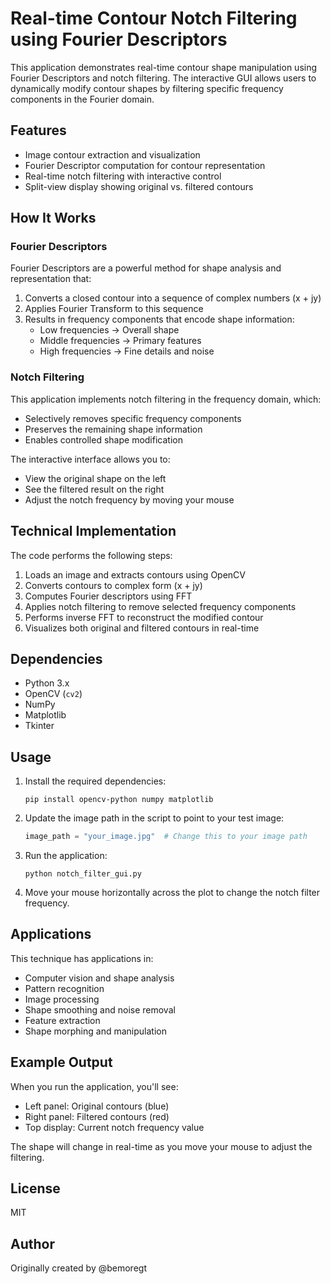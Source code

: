 # Real-time Contour Notch Filtering using Fourier Descriptors

This application demonstrates real-time contour shape manipulation using Fourier Descriptors and notch filtering. The interactive GUI allows users to dynamically modify contour shapes by filtering specific frequency components in the Fourier domain.

## Features

- Image contour extraction and visualization
- Fourier Descriptor computation for contour representation
- Real-time notch filtering with interactive control
- Split-view display showing original vs. filtered contours

## How It Works

### Fourier Descriptors

Fourier Descriptors are a powerful method for shape analysis and representation that:

1. Converts a closed contour into a sequence of complex numbers (x + jy)
2. Applies Fourier Transform to this sequence
3. Results in frequency components that encode shape information:
   - Low frequencies → Overall shape
   - Middle frequencies → Primary features
   - High frequencies → Fine details and noise

### Notch Filtering

This application implements notch filtering in the frequency domain, which:

- Selectively removes specific frequency components
- Preserves the remaining shape information
- Enables controlled shape modification

The interactive interface allows you to:
- View the original shape on the left
- See the filtered result on the right
- Adjust the notch frequency by moving your mouse

## Technical Implementation

The code performs the following steps:

1. Loads an image and extracts contours using OpenCV
2. Converts contours to complex form (x + jy)
3. Computes Fourier descriptors using FFT
4. Applies notch filtering to remove selected frequency components
5. Performs inverse FFT to reconstruct the modified contour
6. Visualizes both original and filtered contours in real-time

## Dependencies

- Python 3.x
- OpenCV (`cv2`)
- NumPy
- Matplotlib
- Tkinter

## Usage

1. Install the required dependencies:
   ```
   pip install opencv-python numpy matplotlib
   ```

2. Update the image path in the script to point to your test image:
   ```python
   image_path = "your_image.jpg"  # Change this to your image path
   ```

3. Run the application:
   ```
   python notch_filter_gui.py
   ```

4. Move your mouse horizontally across the plot to change the notch filter frequency.

## Applications

This technique has applications in:

- Computer vision and shape analysis
- Pattern recognition
- Image processing
- Shape smoothing and noise removal
- Feature extraction
- Shape morphing and manipulation

## Example Output

When you run the application, you'll see:
- Left panel: Original contours (blue)
- Right panel: Filtered contours (red)
- Top display: Current notch frequency value

The shape will change in real-time as you move your mouse to adjust the filtering.

## License

MIT

## Author

Originally created by @bemoregt
